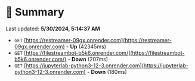 # 📖 Summary
Last updated: **5/30/2024, 5:14:37 AM**

- `GET` [https://restreamer-09gx.onrender.com](https://restreamer-09gx.onrender.com) - **Up** (42345ms)
- `GET` [https://filestreambot-b5k6.onrender.com/](https://filestreambot-b5k6.onrender.com/) - **Down** (207ms)
- `GET` [https://jupyterlab-python3-12-3.onrender.com](https://jupyterlab-python3-12-3.onrender.com) - **Down** (180ms)
